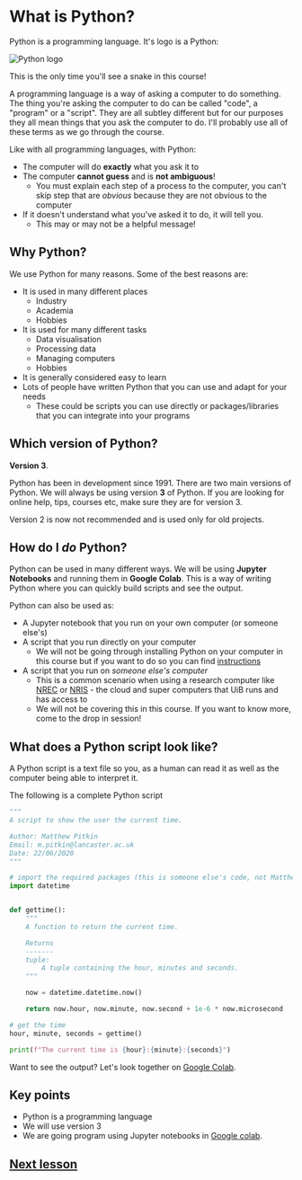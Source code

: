 # What is Python?

Python is a programming language. It's logo is a Python:

![Python logo](https://www.python.org/static/community_logos/python-logo-master-v3-TM.png)

This is the only time you'll see a snake in this course!

A programming language is a way of asking a computer to do something. The thing you're asking the computer to do can be called "code", a "program" or a "script". They are all subtley different but for our purposes they all mean things that you ask the computer to do. I'll probably use all of these terms as we go through the course.

Like with all programming languages, with Python:
- The computer will do **exactly** what you ask it to
- The computer **cannot guess** and is **not ambiguous**!
  - You must explain each step of a process to the computer, you can't skip step that are *obvious* because they are not obvious to the computer
- If it doesn't understand what you've asked it to do, it will tell you. 
  - This may or may not be a helpful message!

## Why Python?

We use Python for many reasons. Some of the best reasons are:
- It is used in many different places
  - Industry
  - Academia
  - Hobbies
- It is used for many different tasks
  - Data visualisation
  - Processing data
  - Managing computers
  - Hobbies
- It is generally considered easy to learn
- Lots of people have written Python that you can use and adapt for your needs
  - These could be scripts you can use directly or packages/libraries that you can integrate into your programs

## Which version of Python?

**Version 3**. 

Python has been in development since 1991. There are two main versions of Python. We will always be using version **3** of Python. If you are looking for online help, tips, courses etc, make sure they are for version 3. 

Version 2 is now not recommended and is used only for old projects.

## How do I *do* Python?

Python can be used in many different ways. We will be using **Jupyter Notebooks** and running them in **Google Colab**. This is a way of writing Python where you can quickly build scripts and see the output.

Python can also be used as:
- A Jupyter notebook that you run on your own computer (or someone else's)
- A script that you run directly on your computer
  - We will not be going through installing Python on your computer in this course but if you want to do so you can find  [instructions](installPython.md)
- A script that you run on *someone else's computer*
  - This is a common scenario when using a research computer like [NREC](https://nrec.no/) or [NRIS](https://www.sigma2.no/about-us) - the cloud and super computers that UiB runs and has access to
  - We will not be covering this in this course. If you want to know more, come to the drop in session!

## What does a Python script look like?

A Python script is a text file so you, as a human can read it as well as the computer being able to interpret it. 

The following is a complete Python script

```python
"""
A script to show the user the current time.

Author: Matthew Pitkin
Email: m.pitkin@lancaster.ac.uk
Date: 22/06/2020
"""

# import the required packages (this is someone else's code, not Matthew's)
import datetime


def gettime():
    """
    A function to return the current time.

    Returns
    -------
    tuple:
        A tuple containing the hour, minutes and seconds.
    """

    now = datetime.datetime.now()

    return now.hour, now.minute, now.second + 1e-6 * now.microsecond

# get the time
hour, minute, seconds = gettime()

print(f"The current time is {hour}:{minute}:{seconds}")
```

Want to see the output? Let's look together on  [Google Colab](http://colab.research.google.com/github/dfbr/pythonLessons/blob/main/Notebooks/currentTime.ipynb).<!--
https://stackoverflow.com/questions/52131683/open-google-colab-notebook-from-url 
-->

## Key points

- Python is a programming language
- We will use version 3
- We are going program using Jupyter notebooks in [Google colab](https://colab.research.google.com/).

## [Next lesson](jupyterNotebook.md)